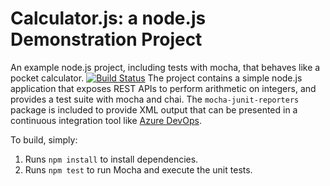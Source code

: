 Calculator.js: a node.js Demonstration Project
==============================================
An example node.js project, including tests with mocha, that behaves like
a pocket calculator.
[![Build Status](https://dev.azure.com/pushpaaz400/Integrating%20External%20Source%20Control%20with%20Azure%20Pipelines/_apis/build/status/pushpaaz.calculator?branchName=master)](https://dev.azure.com/pushpaaz400/Integrating%20External%20Source%20Control%20with%20Azure%20Pipelines/_build/latest?definitionId=6&branchName=master)
The project contains a simple node.js application that exposes REST APIs
to perform arithmetic on integers, and provides a test suite with mocha
and chai.  The `mocha-junit-reporters` package is included to provide XML
output that can be presented in a continuous integration tool like
[Azure DevOps](https://azure.com/devops).

To build, simply:

1. Runs `npm install` to install dependencies.
2. Runs `npm test` to run Mocha and execute the unit tests.

